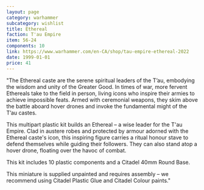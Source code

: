 ```yaml
---
layout: page
category: warhammer
subcategory: wishlist
title: Ethereal
faction: T'au Empire
item: 56-24
components: 10
link: https://www.warhammer.com/en-CA/shop/tau-empire-ethereal-2022
date: 1999-01-01
price: 41
---
```


"The Ethereal caste are the serene spiritual leaders of the T’au, embodying the wisdom and unity of the Greater Good. In times of war, more fervent Ethereals take to the field in person, living icons who inspire their armies to achieve impossible feats. Armed with ceremonial weapons, they skim above the battle aboard hover drones and invoke the fundamental might of the T’au castes.

This multipart plastic kit builds an Ethereal – a wise leader for the T'au Empire. Clad in austere robes and protected by armour adorned with the Ethereal caste's icon, this inspiring figure carries a ritual honour stave to defend themselves while guiding their followers. They can also stand atop a hover drone, floating over the havoc of combat.

This kit includes 10 plastic components and a Citadel 40mm Round Base.

This miniature is supplied unpainted and requires assembly – we recommend using Citadel Plastic Glue and Citadel Colour paints."
